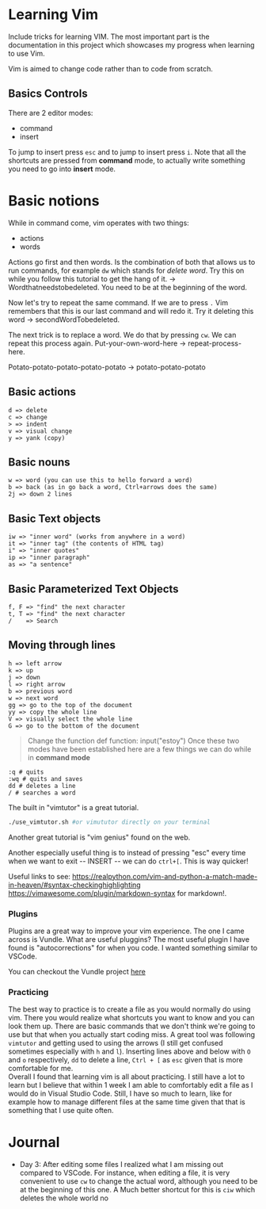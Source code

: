 # Learning Vim

Include tricks for learning VIM. The most important part is the documentation in this project which showcases my progress when learning to use Vim.

Vim is aimed to change code rather than to code from scratch.

## Basics Controls

There are 2 editor modes:
- command
- insert

To jump to insert press ``esc`` and to jump to insert press ``i``. Note that all the shortcuts are pressed from **command** mode, to actually write something you need to go into **insert** mode.

# Basic notions
While in command come, vim operates with two things:
- actions
- words

Actions go first and then words.
Is the combination of both that allows us to run commands, for example ``dw`` which stands for *delete word*. Try this on while you follow this tutorial to get the hang of it. -> Wordthatneedstobedeleted. You need to be at the beginning of the word.

Now let's try to repeat the same command. If we are to press ``.`` Vim remembers that this is our last command and will redo it. Try it deleting this word -> secondWordTobedeleted.  

The next trick is to replace a word. We do that by pressing ``cw``. We can repeat this process again. Put-your-own-word-here -> repeat-process-here.

Potato-potato-potato-potato-potato -> potato-potato-potato 
## Basic actions
```vim
d => delete
c => change
> => indent
v => visual change
y => yank (copy)
```

## Basic nouns
```vim
w => word (you can use this to hello forward a word)
b => back (as in go back a word, Ctrl+arrows does the same)
2j => down 2 lines
``` 
## Basic Text objects
```vim
iw => "inner word" (works from anywhere in a word)
it => "inner tag" (the contents of HTML tag)
i" => "inner quotes"
ip => "inner paragraph"
as => "a sentence"
```

## Basic Parameterized Text Objects
```vim
f, F => "find" the next character
t, T => "find" the next character
/    => Search
```

## Moving through lines
```vim
h => left arrow
k => up
j => down
l => right arrow
b => previous word
w => next word
gg => go to the top of the document
yy => copy the whole line
V => visually select the whole line
G => go to the bottom of the document
```

> Change the function
> def function:
> 	input("estoy")
Once these two modes have been established here are a few things we can do while in **command mode**
```vim
:q # quits
:wq # quits and saves
dd # deletes a line
/ # searches a word
```

The built in "vimtutor" is a great tutorial.

```bash
./use_vimtutor.sh #or vimututor directly on your terminal
```
Another great tutorial is "vim genius" found on the web.

Another especially useful thing is to instead of pressing "esc" every time when we want to exit -- INSERT -- we can do ``ctrl+[``. This is way quicker!

Useful links to see:
https://realpython.com/vim-and-python-a-match-made-in-heaven/#syntax-checkinghighlighting
https://vimawesome.com/plugin/markdown-syntax for markdown!.

### Plugins

Plugins are a great way to improve your vim experience. The one I came across is Vundle. What are useful pluggins? 
The most useful plugin I have found is "autocorrections" for when you code. I wanted something similar to VSCode.

You can checkout the Vundle project [here](https://github.com/VundleVim/Vundle.vim)

### Practicing

The best way to practice is to create a file as you would normally do using vim. There you would realize what shortcuts you want to know and you can look them up. There are basic commands that we don't think we're going to use but that when you actually start coding miss. A great tool was following ``vimtutor`` and getting used to using the arrows (I still get confused sometimes especially with ``h`` and ``l``). Inserting lines above and below with ``O`` and ``o`` respectively, ``dd`` to delete a line, ``Ctrl + [`` as ``esc`` given that is more comfortable for me.   
Overall I found that learning vim is all about practicing. I still have a lot to learn but I believe that within 1 week I am able to comfortably edit a file as I would do in Visual Studio Code. Still, I have so much to learn, like for example how to manage different files at the same time given that that is something that I use quite often.

# Journal
- Day 3: After editing some files I realized what I am missing out compared to VSCode. For instance, when editing a file, it is very convenient to use ``cw`` to change the actual word, although you need to be at the beginning of this one. A Much better shortcut for this is ``ciw`` which deletes the whole world no
